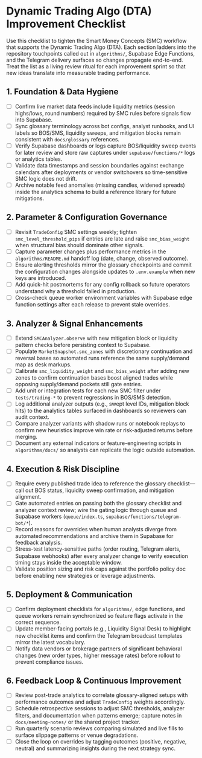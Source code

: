 # Dynamic Trading Algo (DTA) Improvement Checklist

Use this checklist to tighten the Smart Money Concepts (SMC) workflow that
supports the Dynamic Trading Algo (DTA). Each section ladders into the
repository touchpoints called out in `algorithms/`, Supabase Edge Functions, and
the Telegram delivery surfaces so changes propagate end-to-end. Treat the list
as a living review ritual for each improvement sprint so that new ideas
translate into measurable trading performance.

## 1. Foundation & Data Hygiene

- [ ] Confirm live market data feeds include liquidity metrics (session
      highs/lows, round numbers) required by SMC rules before signals flow into
      Supabase.
- [ ] Sync glossary terminology across bot configs, analyst runbooks, and UI
      labels so BOS/SMS, liquidity sweeps, and mitigation blocks remain
      consistent with `docs/glossary` references.
- [ ] Verify Supabase dashboards or logs capture BOS/liquidity sweep events for
      later review and store raw captures under `supabase/functions/*` logs or
      analytics tables.
- [ ] Validate data timestamps and session boundaries against exchange calendars
      after deployments or vendor switchovers so time-sensitive SMC logic does
      not drift.
- [ ] Archive notable feed anomalies (missing candles, widened spreads) inside
      the analytics schema to build a reference library for future mitigations.

## 2. Parameter & Configuration Governance

- [ ] Revisit `TradeConfig` SMC settings weekly; tighten
      `smc_level_threshold_pips` if entries are late and raise `smc_bias_weight`
      when structural bias should dominate other signals.
- [ ] Capture parameter changes plus performance metrics in the
      `algorithms/README.md` handoff log (date, change, observed outcome).
- [ ] Ensure alerting thresholds mirror the glossary checkpoints and commit the
      configuration changes alongside updates to `.env.example` when new keys
      are introduced.
- [ ] Add quick-hit postmortems for any config rollback so future operators
      understand why a threshold failed in production.
- [ ] Cross-check queue worker environment variables with Supabase edge function
      settings after each release to prevent stale overrides.

## 3. Analyzer & Signal Enhancements

- [ ] Extend `SMCAnalyzer.observe` with new mitigation block or liquidity
      pattern checks before persisting context to Supabase.
- [ ] Populate `MarketSnapshot.smc_zones` with discretionary continuation and
      reversal bases so automated runs reference the same supply/demand map as
      desk markups.
- [ ] Calibrate `smc_liquidity_weight` and `smc_bias_weight` after adding new
      zones to confirm continuation bases boost aligned trades while opposing
      supply/demand pockets still gate entries.
- [ ] Add unit or integration tests for each new SMC filter under
      `tests/trading-*` to prevent regressions in BOS/SMS detection.
- [ ] Log additional analyzer outputs (e.g., swept level IDs, mitigation block
      hits) to the analytics tables surfaced in dashboards so reviewers can
      audit context.
- [ ] Compare analyzer variants with shadow runs or notebook replays to confirm
      new heuristics improve win rate or risk-adjusted returns before merging.
- [ ] Document any external indicators or feature-engineering scripts in
      `algorithms/docs/` so analysts can replicate the logic outside automation.

## 4. Execution & Risk Discipline

- [ ] Require every published trade idea to reference the glossary checklist—
      call out BOS status, liquidity sweep confirmation, and mitigation
      alignment.
- [ ] Gate automated entries on passing both the glossary checklist and analyzer
      context review; wire the gating logic through queue and Supabase workers
      (`queue/index.ts`, `supabase/functions/telegram-bot/*`).
- [ ] Record reasons for overrides when human analysts diverge from automated
      recommendations and archive them in Supabase for feedback analysis.
- [ ] Stress-test latency-sensitive paths (order routing, Telegram alerts,
      Supabase webhooks) after every analyzer change to verify execution timing
      stays inside the acceptable window.
- [ ] Validate position sizing and risk caps against the portfolio policy doc
      before enabling new strategies or leverage adjustments.

## 5. Deployment & Communication

- [ ] Confirm deployment checklists for `algorithms/`, edge functions, and queue
      workers remain synchronized so feature flags activate in the correct
      sequence.
- [ ] Update member-facing portals (e.g., Liquidity Signal Desk) to highlight
      new checklist items and confirm the Telegram broadcast templates mirror
      the latest vocabulary.
- [ ] Notify data vendors or brokerage partners of significant behavioral
      changes (new order types, higher message rates) before rollout to prevent
      compliance issues.

## 6. Feedback Loop & Continuous Improvement

- [ ] Review post-trade analytics to correlate glossary-aligned setups with
      performance outcomes and adjust `TradeConfig` weights accordingly.
- [ ] Schedule retrospective sessions to adjust SMC thresholds, analyzer
      filters, and documentation when patterns emerge; capture notes in
      `docs/meeting-notes/` or the shared project tracker.
- [ ] Run quarterly scenario reviews comparing simulated and live fills to
      surface slippage patterns or venue degradations.
- [ ] Close the loop on overrides by tagging outcomes (positive, negative,
      neutral) and summarizing insights during the next strategy sync.
